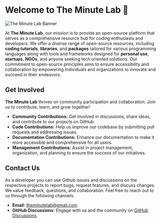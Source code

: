 <!--
> [!important]
> The organization is currently being setup in order to enable easy and smooth contributions. Kindly give us a while to try and make **The Minute Lab** a welcoming community. Your patience is appreicated and we hope to see you as a part of the community 💜
-->

# Welcome to The Minute Lab 👋
![The Minute Lab Banner](https://github.com/The-Minute-Lab/.github/assets/75054354/8d5d7a15-a263-45e4-b687-9f4581c213b6)

<!--
![Medium](https://img.shields.io/badge/Medium-12100E?style=for-the-badge&logo=medium&logoColor=white)
![Hashnode](https://img.shields.io/badge/Hashnode-2962FF?style=for-the-badge&logo=hashnode&logoColor=white)
![Dev.to blog](https://img.shields.io/badge/dev.to-0A0A0A?style=for-the-badge&logo=dev.to&logoColor=white)
-->

At **The Minute Lab**, our mission is to provide an open-source platform that serves as a comprehensive resource hub for coding enthusiasts and developers. We offer a diverse range of open-source resources, including **coding tutorials**, **libraries**, and **packages** tailored for various programming languages along with tools and frameworks designed for **personal use**, **startups**, **NGOs**, and anyone seeking tech oriented solutions. Our commitment to open-source principles aims to ensure accessibility and collaboration by empowering individuals and organizations to innovate and succeed in their endeavors.

## Get Involved

**The Minute Lab** thrives on community participation and collaboration. Join us to contribute, learn, and grow together!

- **Community Contributions:** Get involved in discussions, share ideas, and contribute to our projects on GitHub.
- **Code Contributions:** Help us improve our codebase by submitting pull requests and addressing issues.
- **Documentation Contributions:** Enhance our documentation to make it more accessible and comprehensive for all users.
- **Management Contributions:** Assist in project management, organization, and planning to ensure the success of our initiatives.

## Contact Us

As a developer you can use Github issues and discussions on the respective projects to report bugs, request features, and discuss changes. We value feedback, questions, and collaboration. Feel free to reach out to us through the following channels.

- **Email:** [theminutelab@gmail.com](mailto:theminutelab@gmail.com)
- **GitHub Discussions:** Engage with us and the community on [GitHub Discussions](https://github.com/orgs/The-Minute-Lab/discussions).

